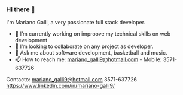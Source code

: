 ### Hi there 👋

I'm Mariano Galli, a very passionate full stack developer.

- 🔭 I’m currently working on improove my technical skills on web development 
- 👯 I’m looking to collaborate on any project as developer.
- 💬 Ask me about software development, basketball and music.
- 📫 How to reach me: mariano_galli9@hotmail.com - Mobile: 3571-637726


Contacto:
mariano_galli9@hotmail.com
3571-637726
https://www.linkedin.com/in/mariano-galli9/
